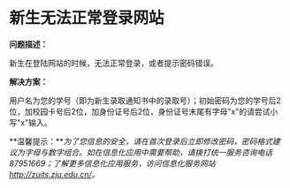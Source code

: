 # 新生无法正常登录网站

**问题描述：**

新生在登陆网站的时候，无法正常登录，或者提示密码错误。

**解决方案：**

用户名为您的学号（即为新生录取通知书中的录取号）；初始密码为您的学号后2位，加校园卡号后2位，加身份证号后2位，身份证号末尾有字母"x"的请尝试小写"x"输入。

**温馨提示：***为了您信息的安全，请在首次登录后立即修改密码，密码格式建议为字母与数字组合。如在信息化应用中需要帮助，请拨打统一服务咨询电话87951669；了解更多信息化应用服务，访问信息化服务网站<http://zuits.zju.edu.cn/>。*